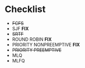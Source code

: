 # Checklist
- ~~FCFS~~
- SJF **FIX**
- ~~SRTF~~
- ROUND ROBIN **FIX**
- PRIORITY NONPREEMPTIVE **FIX**
- ~~PRIORITY PREEMPTIVE~~
- MLQ
- MLFQ